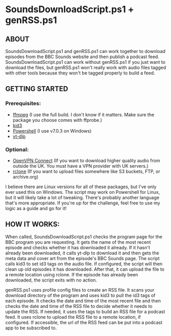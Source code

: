 # SoundsDownloadScript.ps1 + genRSS.ps1

## ABOUT
SoundsDownloadScript.ps1 and genRSS.ps1 can work together to download episodes from the BBC Sounds website and then publish a podcast feed. SoundsDownloadScript.ps1 can work without genRSS.ps1 if you just want to download the files, but genRSS.ps1 won't really work with audio files tagged with other tools because they won't be tagged properly to build a feed.

## GETTING STARTED
### Prerequisites:

*   [ffmpeg](https://www.gyan.dev/ffmpeg/builds/) (I use the full build. I don't know if it matters. Make sure the package you choose comes with ffprobe.)
*   [kid3](https://kid3.kde.org/#download)
*   [Powershell](https://github.com/PowerShell/PowerShell) (I use v7.0.3 on Windows)
*   [yt-dlp](https://github.com/yt-dlp/yt-dlp/releases)

### Optional:

*   [OpenVPN Connect](https://openvpn.net/client/client-connect-vpn-for-windows/) (If you want to download higher quality audio from outside the UK. You must have a VPN provider with UK servers.)
*   [rclone](https://rclone.org/downloads/) (If you want to upload files somewhere like S3 buckets, FTP, or archive.org)

I believe there are Linux versions for all of these packages, but I've only ever used this on Windows. The script may work on Powershell for Linux, but it will likely take a lot of tweaking. There's probably another language that's more appropriate. If you're up for the challenge, feel free to use my logic as a guide and go for it!

## HOW IT WORKS:

When called, SoundsDownloadScript.ps1 checks the program page for the BBC program you are requesting. It gets the name of the most recent episode and checks whether it has downloaded it already. If it hasn't already been downloaded, it calls yt-dlp to download it and then gets the meta data and cover art from the episode's BBC Sounds page. The script calls kid3 to set id3 tags on the audio file. If configured, the script will then clean up old episodes it has downloaded. After that, it can upload the file to a remote location using rclone. If the episode has already been downloaded, the script exits with no action.

genRSS.ps1 uses profile config files to create an RSS file. It scans your download directory of the program and uses kid3 to pull the id3 tags of each episode. It checks the date and time of the most recent file and then checks the date and time of the RSS file to decide whether it needs to update the RSS. If needed, it uses the tags to build an RSS file for a podcast feed. It uses rclone to upload the RSS file to a remote location, if configured. If accessible, the url of the RSS feed can be put into a podcast app to be subscribed to.
